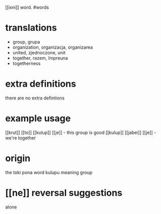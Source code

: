 [[ixni]] word.
#words
# translations
- group, grupa
- organization, organizacja, organizarea
- united, zjednoczone, unit
- together, razem, împreuna
- togetherness
# extra definitions
there are no extra defintions
# example usage
[[krut]] [[to]] [[kulup]] [[je]] - this group is good
[[kulup]] [[jabei]] [[je]] - we're together
# origin
the toki pona word kulupu meaning group
# [[ne]] reversal suggestions 
alone